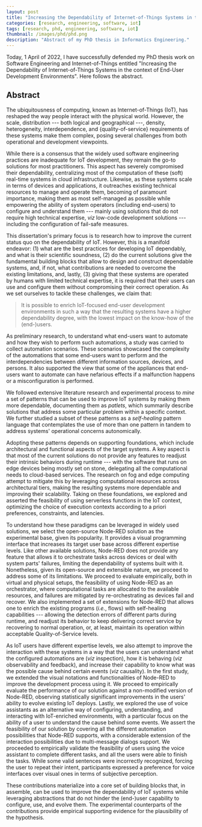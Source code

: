 ```yaml
---
layout: post
title: "Increasing the Dependability of Internet-of-Things Systems in the context of End-User Development Environments"
categories: [research, engineering, software, iot]
tags: [research, phd, engineering, software, iot]
thumbnail: /images/phd/phd.png
description: "Abstract of my PhD thesis in Informatics Engineering."
---
```


Today, 1 April of 2022, I have successfully defended my PhD thesis work on Software Engineering and Internet-of-Things entitled "Increasing the Dependability of Internet-of-Things Systems in the context of End-User Development Environments". Here follows the abstract.

<!--more-->

## Abstract

The ubiquitousness of computing, known as Internet-of-Things (IoT), has reshaped the way people interact with the physical world. However, the scale, distribution --- both logical and geographical ---, density, heterogeneity, interdependence, and {quality-of-service} requirements of these systems make them complex, posing several challenges from both operational and development viewpoints.

While there is a consensus that the widely used software engineering practices are inadequate for IoT development, they remain the go-to solutions for most practitioners. This aspect has severely compromised their dependability, centralizing most of the computation of these (soft) real-time systems in cloud infrastructure. Likewise, as these systems scale in terms of devices and applications, it outreaches existing technical resources to manage and operate them, becoming of paramount importance, making them as most self-managed as possible while empowering the ability of system operators (including end-users) to configure and understand them --- mainly using solutions that do not require high technical expertise, _viz_ low-code development solutions --- including the configuration of fail-safe measures.

This dissertation's primary focus is to research how to improve the current status quo on the dependability of IoT. However, this is a manifold endeavor: (1) what are the best practices for developing IoT dependably, and what is their scientific soundness, (2) do the current solutions give the fundamental building blocks that allow to design and construct dependable systems, and, if not, what contributions are needed to overcome the existing limitations, and, lastly, (3) giving that these systems are operated by humans with limited technical expertise, it is required that their users can use and configure them without compromising their correct operation. As we set ourselves to tackle these challenges, we claim that:

> It is possible to enrich IoT-focused end-user development environments in such a way that the resulting systems have a higher dependability degree, with the lowest impact on the know-how of the (end-)users.

As preliminary research, to understand what end-users want to automate and how they wish to perform such automations, a study was carried to collect automation scenarios. These scenarios showcased the complexity of the automations that some end-users want to perform and the interdependencies between different information sources, devices, and persons. It also supported the view that some of the appliances that end-users want to automate can have nefarious effects if a malfunction happens or a misconfiguration is performed.

We followed extensive literature research and experimental process to _mine_ a set of patterns that can be used to improve IoT systems by making them more dependable, documenting them as _patlets_, which summarily describe solutions that address some particular problem within a specific context. We further studied a subset of these patterns as a _self-healing_ pattern language that contemplates the use of more than one pattern in tandem to address systems' operational concerns autonomically.

Adopting these patterns depends on supporting foundations, which include architectural and functional aspects of the target systems. A key aspect is that most of the current solutions do not provide any features to readjust their intrinsic behaviors during runtime --- with the software that runs on edge devices being mostly set on stone, delegating all the computational needs to cloud-based services. The research on fog and edge computing attempt to mitigate this by leveraging computational resources across architectural tiers, making the resulting systems more dependable and improving their scalability. Taking on these foundations, we explored and asserted the feasibility of using serverless functions in the IoT context, optimizing the choice of execution contexts according to a priori preferences, constraints, and latencies.

To understand how these paradigms can be leveraged in widely used solutions, we select the open-source Node-RED solution as the experimental base, given its popularity. It provides a visual programming interface that increases its target user base across different expertise levels. Like other available solutions, Node-RED does not provide any feature that allows it to orchestrate tasks across devices or deal with system parts' failures, limiting the dependability of systems built with it. Nonetheless, given its open-source and extensible nature, we proceed to address some of its limitations. We proceed to evaluate empirically, both in virtual and physical setups, the feasibility of using Node-RED as an orchestrator, where computational tasks are allocated to the available resources, and failures are mitigated by re-orchestrating as devices fail and recover. We also implemented a set of extensions for Node-RED that allows one to enrich the existing programs (_i.e._, flows) with self-healing capabilities --- allowing the detection errors of different parts during runtime, and readjust its behavior to keep delivering correct service by recovering to normal operation, or, at least, maintain its operation within acceptable Quality-of-Service levels.

As IoT users have different expertise levels, we also attempt to improve the interaction with these systems in a way that the users can understand what the configured automations are (_viz_ inspection), how it is behaving (_viz_ observability and feedback), and increase their capability to know what was the possible cause behind certain events (_viz_ causality). In the first study, we extended the visual notations and functionalities of Node-RED to improve the development process using it. We proceed to empirically evaluate the performance of our solution against a non-modified version of Node-RED, observing statistically significant improvements in the users' ability to evolve existing IoT deploys. Lastly, we explored the use of voice assistants as an alternative way of configuring, understanding, and interacting with IoT-enriched environments, with a particular focus on the ability of a user to understand the cause behind some events. We assert the feasibility of our solution by covering all the different automation possibilities that Node-RED supports, with a considerable extension of the interaction possibilities due to multi-message dialogs support. We proceeded to empirically validate the feasibility of users using the voice assistant to complete different tasks, and all the users were able to finish the tasks. While some valid sentences were incorrectly recognized, forcing the user to repeat their intent, participants expressed a preference for voice interfaces over visual ones in terms of subjective perception.

These contributions materialize into a core set of building blocks that, in assemble, can be used to improve the dependability of IoT systems while leveraging abstractions that do not hinder the (end-)user capability to configure, use, and evolve them. The experimental counterparts of the contributions provide empirical supporting evidence for the plausibility of the hypothesis.

<script async class="speakerdeck-embed" data-id="18b538f15d3d4213981406270b2662ab" data-ratio="1.77966101694915" src="//speakerdeck.com/assets/embed.js"></script>
